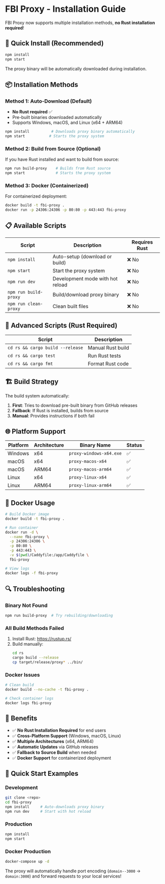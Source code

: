# FBI Proxy - Installation Guide

FBI Proxy now supports multiple installation methods, **no Rust installation required**!

## 🚀 Quick Install (Recommended)

```bash
npm install
npm start
```

The proxy binary will be automatically downloaded during installation.

## 📦 Installation Methods

### Method 1: Auto-Download (Default)

- **No Rust required** ✅
- Pre-built binaries downloaded automatically
- Supports Windows, macOS, and Linux (x64 + ARM64)

```bash
npm install          # Downloads proxy binary automatically
npm start           # Starts the proxy system
```

### Method 2: Build from Source (Optional)

If you have Rust installed and want to build from source:

```bash
npm run build-proxy    # Builds from Rust source
npm start              # Starts the proxy system
```

### Method 3: Docker (Containerized)

For containerized deployment:

```bash
docker build -t fbi-proxy .
docker run -p 24306:24306 -p 80:80 -p 443:443 fbi-proxy
```

## 📋 Available Scripts

| Script                | Description                      | Requires Rust |
| --------------------- | -------------------------------- | ------------- |
| `npm install`         | Auto-setup (download or build)   | ❌ No         |
| `npm start`           | Start the proxy system           | ❌ No         |
| `npm run dev`         | Development mode with hot reload | ❌ No         |
| `npm run build-proxy` | Build/download proxy binary      | ❌ No         |
| `npm run clean-proxy` | Clean built files                | ❌ No         |

## 🔧 Advanced Scripts (Rust Required)

| Script                           | Description       |
| -------------------------------- | ----------------- |
| `cd rs && cargo build --release` | Manual Rust build |
| `cd rs && cargo test`            | Run Rust tests    |
| `cd rs && cargo fmt`             | Format Rust code  |

## 🏗️ Build Strategy

The build system automatically:

1. **First**: Tries to download pre-built binary from GitHub releases
2. **Fallback**: If Rust is installed, builds from source
3. **Manual**: Provides instructions if both fail

## 🌐 Platform Support

| Platform | Architecture | Binary Name             | Status |
| -------- | ------------ | ----------------------- | ------ |
| Windows  | x64          | `proxy-windows-x64.exe` | ✅     |
| macOS    | x64          | `proxy-macos-x64`       | ✅     |
| macOS    | ARM64        | `proxy-macos-arm64`     | ✅     |
| Linux    | x64          | `proxy-linux-x64`       | ✅     |
| Linux    | ARM64        | `proxy-linux-arm64`     | ✅     |

## 🐳 Docker Usage

```bash
# Build Docker image
docker build -t fbi-proxy .

# Run container
docker run -d \
  --name fbi-proxy \
  -p 24306:24306 \
  -p 80:80 \
  -p 443:443 \
  -v $(pwd)/Caddyfile:/app/Caddyfile \
  fbi-proxy

# View logs
docker logs -f fbi-proxy
```

## 🔍 Troubleshooting

### Binary Not Found

```bash
npm run build-proxy  # Try rebuilding/downloading
```

### All Build Methods Failed

1. Install Rust: https://rustup.rs/
2. Build manually:
   ```bash
   cd rs
   cargo build --release
   cp target/release/proxy* ../bin/
   ```

### Docker Issues

```bash
# Clean build
docker build --no-cache -t fbi-proxy .

# Check container logs
docker logs fbi-proxy
```

## 🎯 Benefits

- ✅ **No Rust Installation Required** for end users
- ✅ **Cross-Platform Support** (Windows, macOS, Linux)
- ✅ **Multiple Architectures** (x64, ARM64)
- ✅ **Automatic Updates** via GitHub releases
- ✅ **Fallback to Source Build** when needed
- ✅ **Docker Support** for containerized deployment

## 🚦 Quick Start Examples

### Development

```bash
git clone <repo>
cd fbi-proxy
npm install     # Auto-downloads proxy binary
npm run dev     # Start with hot reload
```

### Production

```bash
npm install
npm start
```

### Docker Production

```bash
docker-compose up -d
```

The proxy will automatically handle port encoding (`domain--3000` → `domain:3000`) and forward requests to your local services!
